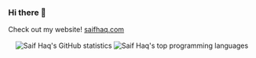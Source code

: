 ### Hi there 👋 
Check out my website!  <a href="https://saifhaq.com/">saifhaq.com</a>

<p align="center">
<img align="center" alt="Saif Haq's GitHub statistics" src="https://github-readme-stats.vercel.app/api?username=saifhaq&show_icons=true&count_private=true&include_all_commits=true" />
    <img align="center" alt="Saif Haq's top programming languages" src="https://github-readme-stats.vercel.app/api/top-langs/?username=saifhaq&layout=compact" />
</p>

<!--
**saifhaq/saifhaq** is a ✨ _special_ ✨ repository because its `README.md` (this file) appears on your GitHub profile.




Here are some ideas to get you started:

- 🔭 I’m currently working on ...
- 🌱 I’m currently learning ...
- 👯 I’m looking to collaborate on ...
- 🤔 I’m looking for help with ...
- 💬 Ask me about ...
- 📫 How to reach me: ...
- 😄 Pronouns: ...
- ⚡ Fun fact: ...
-->
